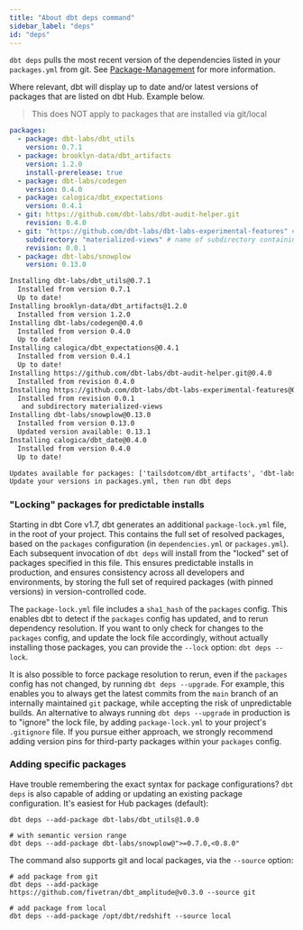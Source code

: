 ```yaml
---
title: "About dbt deps command"
sidebar_label: "deps"
id: "deps"
---
```


`dbt deps` pulls the most recent version of the dependencies listed in your `packages.yml` from git. See [Package-Management](/docs/build/packages) for more information.

Where relevant, dbt will display up to date and/or latest versions of packages that are listed on dbt Hub. Example below.

> This does NOT apply to packages that are installed via git/local

```yaml
packages:
  - package: dbt-labs/dbt_utils
    version: 0.7.1
  - package: brooklyn-data/dbt_artifacts
    version: 1.2.0
    install-prerelease: true
  - package: dbt-labs/codegen
    version: 0.4.0
  - package: calogica/dbt_expectations
    version: 0.4.1
  - git: https://github.com/dbt-labs/dbt-audit-helper.git
    revision: 0.4.0
  - git: "https://github.com/dbt-labs/dbt-labs-experimental-features" # git URL
    subdirectory: "materialized-views" # name of subdirectory containing `dbt_project.yml`
    revision: 0.0.1
  - package: dbt-labs/snowplow
    version: 0.13.0
```

```txt
Installing dbt-labs/dbt_utils@0.7.1
  Installed from version 0.7.1
  Up to date!
Installing brooklyn-data/dbt_artifacts@1.2.0
  Installed from version 1.2.0
Installing dbt-labs/codegen@0.4.0
  Installed from version 0.4.0
  Up to date!
Installing calogica/dbt_expectations@0.4.1
  Installed from version 0.4.1
  Up to date!
Installing https://github.com/dbt-labs/dbt-audit-helper.git@0.4.0
  Installed from revision 0.4.0
Installing https://github.com/dbt-labs/dbt-labs-experimental-features@0.0.1
  Installed from revision 0.0.1
   and subdirectory materialized-views
Installing dbt-labs/snowplow@0.13.0
  Installed from version 0.13.0
  Updated version available: 0.13.1
Installing calogica/dbt_date@0.4.0
  Installed from version 0.4.0
  Up to date!

Updates available for packages: ['tailsdotcom/dbt_artifacts', 'dbt-labs/snowplow']
Update your versions in packages.yml, then run dbt deps
```

<VersionBlock firstVersion="1.7">

### "Locking" packages for predictable installs

Starting in dbt Core v1.7, dbt generates an additional `package-lock.yml` file, in the root of your project. This contains the full set of resolved packages, based on the `packages` configuration (in `dependencies.yml` or `packages.yml`). Each subsequent invocation of `dbt deps` will install from the "locked" set of packages specified in this file. This ensures predictable installs in production, and ensures consistency across all developers and environments, by storing the full set of required packages (with pinned versions) in version-controlled code.

The `package-lock.yml` file includes a `sha1_hash` of the `packages` config. This enables dbt to detect if the `packages` config has updated, and to rerun dependency resolution. If you want to only check for changes to the `packages` config, and update the lock file accordingly, without actually installing those packages, you can provide the `--lock` option: `dbt deps --lock`.

It is also possible to force package resolution to rerun, even if the `packages` config has not changed, by running `dbt deps --upgrade`. For example, this enables you to always get the latest commits from the `main` branch of an internally maintained `git` package, while accepting the risk of unpredictable builds. An alternative to always running `dbt deps --upgrade` in production is to "ignore" the lock file, by adding `package-lock.yml` to your project's `.gitignore` file. If you pursue either approach, we strongly recommend adding version pins for third-party packages within your `packages` config.

### Adding specific packages

Have trouble remembering the exact syntax for package configurations? `dbt deps` is also capable of adding or updating an existing package configuration. It's easiest for Hub packages (default):
```shell
dbt deps --add-package dbt-labs/dbt_utils@1.0.0

# with semantic version range
dbt deps --add-package dbt-labs/snowplow@">=0.7.0,<0.8.0"
```

The command also supports git and local packages, via the `--source` option:
```shell
# add package from git
dbt deps --add-package https://github.com/fivetran/dbt_amplitude@v0.3.0 --source git

# add package from local
dbt deps --add-package /opt/dbt/redshift --source local
```

</VersionBlock>

